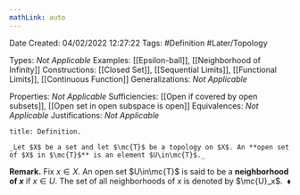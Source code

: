 ```yaml
---
mathLink: auto
---
```


<div class="topSpace"></div>

Date Created: 04/02/2022 12:27:22
Tags: #Definition #Later/Topology

Types: _Not Applicable_
Examples: [[Epsilon-ball]], [[Neighborhood of Infinity]]
Constructions: [[Closed Set]], [[Sequential Limits]], [[Functional Limits]], [[Continuous Function]]
Generalizations: _Not Applicable_

Properties: _Not Applicable_
Sufficiencies: [[Open if covered by open subsets]], [[Open set in open subspace is open]]
Equivalences: _Not Applicable_
Justifications: _Not Applicable_

``` ad-Definition
title: Definition.

_Let $X$ be a set and let $\mc{T}$ be a topology on $X$. An **open set of $X$ in $\mc{T}$** is an element $U\in\mc{T}$._

```

**Remark.** Fix $x\in X$. An open set $U\in\mc{T}$ is said to be a **neighborhood of $x$** if $x\in U$. The set of all neighborhoods of $x$ is denoted by $\mc{U}_x$.<span style="float:right;">$\blacklozenge$</span>
